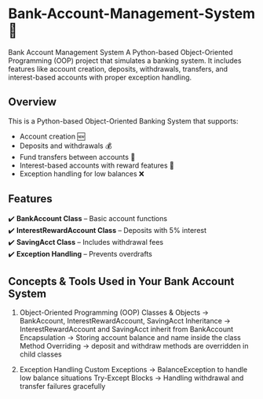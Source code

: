 # Bank-Account-Management-System 🏦
Bank Account Management System A Python-based Object-Oriented Programming (OOP) project that simulates a banking system. It includes features like account creation, deposits, withdrawals, transfers, and interest-based accounts with proper exception handling.

## Overview
This is a Python-based Object-Oriented Banking System that supports:
- Account creation 🆕
- Deposits and withdrawals 💰
- Fund transfers between accounts 🔄
- Interest-based accounts with reward features 🎁
- Exception handling for low balances ❌

## Features
✔️ **BankAccount Class** – Basic account functions  
✔️ **InterestRewardAccount Class** – Deposits with 5% interest  
✔️ **SavingAcct Class** – Includes withdrawal fees  
✔️ **Exception Handling** – Prevents overdrafts  

## Concepts & Tools Used in Your Bank Account System

1. Object-Oriented Programming (OOP)
Classes & Objects → BankAccount, InterestRewardAccount, SavingAcct
Inheritance → InterestRewardAccount and SavingAcct inherit from BankAccount
Encapsulation → Storing account balance and name inside the class
Method Overriding → deposit and withdraw methods are overridden in child classes

3. Exception Handling
Custom Exceptions → BalanceException to handle low balance situations
Try-Except Blocks → Handling withdrawal and transfer failures gracefully
